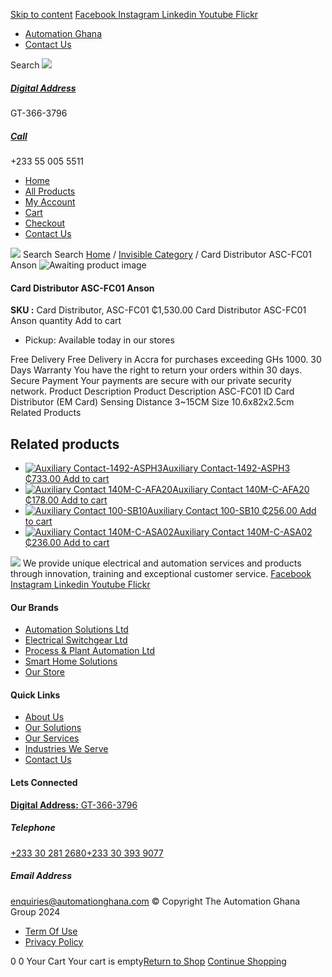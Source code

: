 [Skip to content](https://store.automationghana.com/product/card-distributor-asc-fc01-anson/#content)
[ Facebook ](https://www.facebook.com/automationgh/) [ Instagram ](https://www.instagram.com/automationgh/) [ Linkedin ](https://www.linkedin.com/company/the-automation-ghana-limited/) [ Youtube ](https://www.youtube.com/channel/UCurrRDUSm5oIW39VXjn1u0w) [ Flickr ](https://www.flickr.com/photos/181794037@N07/)
  * [ Automation Ghana ](https://automationghana.com)
  * [ Contact Us ](https://store.automationghana.com/contact/)


Search
[ ![](https://store.automationghana.com/wp-content/uploads/2024/04/Website-TAGG-Logo-BLUE.png) ](https://store.automationghana.com/)
[ ](https://maps.app.goo.gl/m4xeaagWCNbLk4jM6)
#####  [ Digital Address ](https://maps.app.goo.gl/m4xeaagWCNbLk4jM6)
GT-366-3796 
[ ](tel:+233550055511)
#####  [ Call ](tel:+233550055511)
+233 55 005 5511 
  * [Home](https://store.automationghana.com/)
  * [All Products](https://store.automationghana.com/shop/)
  * [My Account](https://store.automationghana.com/my-account/)
  * [Cart](https://store.automationghana.com/cart/)
  * [Checkout](https://store.automationghana.com/checkout/)
  * [Contact Us](https://store.automationghana.com/contact/)


[![](https://store.automationghana.com/wp-content/uploads/2024/04/AutomationGhana_logo_white.png)](https://store.automationghana.com)
Search
Search
[Home](https://store.automationghana.com) / [Invisible Category](https://store.automationghana.com/product-category/invisible-category/) / Card Distributor ASC-FC01 Anson
![Awaiting product image](https://store.automationghana.com/wp-content/uploads/woocommerce-placeholder-600x600.png)
####  Card Distributor ASC-FC01 Anson 
**SKU :** Card Distributor, ASC-FC01 
₵1,530.00
Card Distributor ASC-FC01 Anson quantity
Add to cart
  * Pickup: Available today in our stores


Free Delivery 
Free Delivery in Accra for purchases exceeding GHs 1000. 
30 Days Warranty 
You have the right to return your orders within 30 days. 
Secure Payment 
Your payments are secure with our private security network. 
Product Description
Product Description
ASC-FC01 ID Card Distributor (EM Card) Sensing Distance 3~15CM Size 10.6x82x2.5cm
Related Products 
## Related products
  * [![Auxiliary Contact-1492-ASPH3](https://store.automationghana.com/wp-content/uploads/2020/12/1492-ASPH3-300x300.jpg)Auxiliary Contact-1492-ASPH3 ₵733.00 ](https://store.automationghana.com/product/auxiliary-contact-1492-asph3/)
[Add to cart](https://store.automationghana.com/product/card-distributor-asc-fc01-anson/?add-to-cart=2967)
  * [![Auxiliary Contact 140M-C-AFA20](https://store.automationghana.com/wp-content/uploads/2020/12/140M-C-AFA20-300x300.jpg)Auxiliary Contact 140M-C-AFA20 ₵178.00 ](https://store.automationghana.com/product/auxiliary-contact-140m-c-afa20/)
[Add to cart](https://store.automationghana.com/product/card-distributor-asc-fc01-anson/?add-to-cart=2961)
  * [![Auxiliary Contact 100-SB10](https://store.automationghana.com/wp-content/uploads/2020/11/Auxilliary-Contact-300x300.jpg)Auxiliary Contact 100-SB10 ₵256.00 ](https://store.automationghana.com/product/auxiliary-contact-100-sb10/)
[Add to cart](https://store.automationghana.com/product/card-distributor-asc-fc01-anson/?add-to-cart=2952)
  * [![Auxiliary Contact 140M-C-ASA02](https://store.automationghana.com/wp-content/uploads/2020/11/140M-C-ASA02.jpg)Auxiliary Contact 140M-C-ASA02 ₵236.00 ](https://store.automationghana.com/product/auxiliary-contact-140m-c-asa02/)
[Add to cart](https://store.automationghana.com/product/card-distributor-asc-fc01-anson/?add-to-cart=2950)


![](https://store.automationghana.com/wp-content/uploads/2024/04/AutomationGhana_logo_white.png)
We provide unique electrical and automation services and products through innovation, training and exceptional customer service.
[ Facebook ](https://www.facebook.com/automationgh/) [ Instagram ](https://www.instagram.com/automationgh/) [ Linkedin ](https://www.linkedin.com/company/the-automation-ghana-limited/) [ Youtube ](https://www.youtube.com/channel/UCurrRDUSm5oIW39VXjn1u0w) [ Flickr ](https://www.flickr.com/photos/181794037@N07/)
#### Our Brands
  * [ Automation Solutions Ltd ](https://store.automationghana.com/product/card-distributor-asc-fc01-anson/)
  * [ Electrical Switchgear Ltd ](https://store.automationghana.com/product/card-distributor-asc-fc01-anson/)
  * [ Process & Plant Automation Ltd ](https://store.automationghana.com/product/card-distributor-asc-fc01-anson/)
  * [ Smart Home Solutions ](https://store.automationghana.com/product/card-distributor-asc-fc01-anson/)
  * [ Our Store ](https://store.automationghana.com/product/card-distributor-asc-fc01-anson/)


#### Quick Links
  * [ About Us ](https://store.automationghana.com/product/card-distributor-asc-fc01-anson/)
  * [ Our Solutions ](https://store.automationghana.com/product/card-distributor-asc-fc01-anson/)
  * [ Our Services ](https://store.automationghana.com/product/card-distributor-asc-fc01-anson/)
  * [ Industries We Serve ](https://store.automationghana.com/product/card-distributor-asc-fc01-anson/)
  * [ Contact Us ](https://store.automationghana.com/product/card-distributor-asc-fc01-anson/)


#### Lets Connected
[**Digital Address:** GT-366-3796](https://maps.app.goo.gl/m4xeaagWCNbLk4jM6)
#####  Telephone 
[ +233 30 281 2680](tel:+233302812680)[+233 30 393 9077](https://store.automationghana.com/product/card-distributor-asc-fc01-anson/+233303939077)
#####  Email Address 
enquiries@automationghana.com 
© Copyright The Automation Ghana Group 2024
  * [ Term Of Use ](https://store.automationghana.com/product/card-distributor-asc-fc01-anson/)
  * [ Privacy Policy ](https://store.automationghana.com/product/card-distributor-asc-fc01-anson/)


0
0
Your Cart
Your cart is empty[Return to Shop](https://store.automationghana.com/shop/)
[Continue Shopping](https://store.automationghana.com/product/card-distributor-asc-fc01-anson/)
